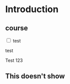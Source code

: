 # Introduction

## course

<input type="checkbox" value="test123"/> test

<CheckMark identifier="module_1_question_1" text="hello boy"> </CheckMark>

test

<CheckMark identifier="module_1_question_2" text="hello girl"></CheckMark> Test 123

## This doesn't show


